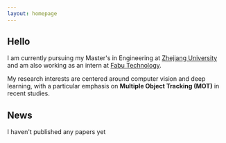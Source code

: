 ```yaml
---
layout: homepage
---
```


## Hello

I am currently pursuing my Master's in Engineering at [Zhejiang University](https://www.zju.edu.cn/) and am also working as an intern at [Fabu Technology](https://www.fabu.ai/).

My research interests are centered around computer vision and deep learning, with a particular emphasis on **Multiple Object Tracking (MOT)** in recent studies.




## News
I haven't published any papers yet



